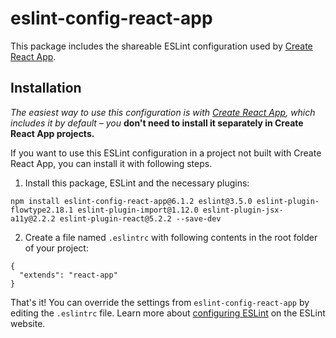 # eslint-config-react-app

This package includes the shareable ESLint configuration used by [Create React App](https://github.com/facebookincubator/create-react-app).

## Installation

*The easiest way to use this configuration is with [Create React App](https://github.com/facebookincubator/create-react-app), which includes it by default – you* **don't need to install it separately in Create React App projects.**

If you want to use this ESLint configuration in a project not built with Create React App, you can install it with following steps.

1. Install this package, ESLint and the necessary plugins:
  ```
  npm install eslint-config-react-app@6.1.2 eslint@3.5.0 eslint-plugin-flowtype2.18.1 eslint-plugin-import@1.12.0 eslint-plugin-jsx-a11y@2.2.2 eslint-plugin-react@5.2.2 --save-dev
  ```
2. Create a file named `.eslintrc` with following contents in the root folder of your project:
  ```
  {
    "extends": "react-app"
  }
  ```
  That's it! You can override the settings from `eslint-config-react-app` by editing the `.eslintrc` file. Learn more about [configuring ESLint](http://eslint.org/docs/user-guide/configuring) on the ESLint website.
